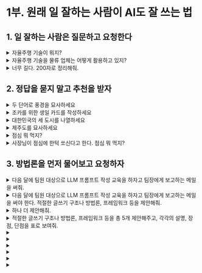 # 1부. 원래 일 잘하는 사람이 AI도 잘 쓰는 법

## 1. 일 잘하는 사람은 질문하고 요청한다
<details>
    <summary>자율주행 기술이 뭐지?</summary>

자율주행 기술은 차량이 인간의 개입 없이 스스로 주행할 수 있도록 하는 기술을 의미합니다. 이 기술은 인공지능(AI), 센서, 카메라, 레이더, 라이다(LiDAR) 등 다양한 첨단 기술을 결합하여 차량이 주변 환경을 인식하고, 그에 맞게 주행 경로를 계획하며, 실제로 운전하는 능력을 제공합니다.

자율주행 기술은 일반적으로 5단계로 분류됩니다:

1. 레벨 0 (수동 운전): 모든 운전 작업을 사람이 직접 수행해야 합니다.
2. 레벨 1 (운전자 지원): 특정 기능에서만 자동화가 이루어집니다. 예를 들어, 크루즈 컨트롤이 포함될 수 있습니다.
3. 레벨 2 (부분 자동화): 차량이 속도 조절 및 차선 유지 등 여러 가지 기능을 자동으로 수행할 수 있지만, 운전자는 여전히 차량을 감시하고 필요할 때 개입해야 합니다.
4. 레벨 3 (조건부 자동화): 특정 조건에서 차량이 스스로 주행을 제어할 수 있으며, 운전자는 비상 상황에만 개입하면 됩니다.
5. 레벨 4 (고도 자동화): 대부분의 상황에서 차량이 완전 자율주행을 할 수 있지만, 특정 조건에서는 운전자의 개입이 필요할 수 있습니다.
6. 레벨 5 (완전 자동화): 모든 상황에서 차량이 스스로 주행을 제어하며, 운전자의 개입이 전혀 필요하지 않습니다.

자율주행 기술은 운전 편의성 증대, 교통사고 감소, 교통 혼잡 완화 등 여러 가지 이점을 제공합니다. 그러나 기술적, 법적, 윤리적 과제들도 여전히 존재하며, 이러한 문제들이 해결되어야 자율주행 차량의 대규모 상용화가 가능할 것입니다. 

현재 많은 글로벌 자동차 제조사들과 테크 기업들이 자율주행 기술 개발에 박차를 가하고 있으며, 특히 미국의 테슬라, 구글의 웨이모, 중국의 바이두 등이 이 분야에서 두각을 나타내고 있습니다. 한국에서도 현대자동차와 같은 기업들이 자율주행 기술 개발에 집중하고 있습니다.
</details>


<details>
    <summary>자율주행 기술을 물류 업체는 어떻게 활용하고 있지?</summary>

자율주행 기술은 물류 업계에서 다양한 방식으로 활용되고 있으며, 특히 효율성 향상과 비용 절감을 목표로 한 혁신적인 변화의 중심에 있습니다. 주요 활용 방안은 다음과 같습니다:

1. 자율주행 트럭: 물류업체들은 장거리 화물 운송에서 자율주행 트럭을 활용하고 있습니다. 이 트럭들은 일정한 고속도로 구간에서 스스로 주행하며, 사람 운전자의 피로를 줄이고 운행 시간 제한을 극복할 수 있습니다. 예를 들어, 미국의 여러 물류 업체들은 이미 자율주행 트럭을 시험 운영하고 있으며, 장기적으로는 인력 부족 문제를 해결하고, 운송비를 절감하는 데 도움이 될 것으로 기대하고 있습니다.

2. 라스트 마일 배송: 자율주행 기술은 라스트 마일(Last Mile) 배송에서 큰 역할을 할 수 있습니다. 자율주행 배달 로봇이나 드론을 이용해 고객의 집 앞까지 상품을 배송할 수 있습니다. 이 기술은 특히 도심 지역에서 교통 혼잡을 피하고, 빠르고 효율적인 배송 서비스를 제공하는 데 유리합니다. 아마존과 같은 대형 전자상거래 업체들은 이미 자율주행 드론과 배달 로봇을 시험하고 있습니다.

3. 창고 자동화: 자율주행 기술은 창고 관리에서도 중요한 역할을 하고 있습니다. 자율주행 로봇이 창고 내에서 상품을 이동시키고, 재고를 관리하며, 주문을 처리하는 과정에서 사용됩니다. 이러한 자동화는 인력 비용을 절감하고, 작업 속도를 높이며, 오류를 줄이는 데 크게 기여합니다.

4. 연결된 차량 플릿 관리: 자율주행 기술과 IoT(사물인터넷)를 결합하여 물류 차량을 실시간으로 모니터링하고 관리할 수 있습니다. 차량의 위치, 상태, 주행 경로 등을 자동으로 추적하여 효율적인 운송 계획을 수립하고, 사고나 고장을 예방할 수 있습니다.

5. 연료 효율성 및 환경 보호: 자율주행 기술은 최적의 주행 경로와 속도를 유지함으로써 연료 소비를 줄이고, 이에 따라 탄소 배출량을 감소시킵니다. 이는 물류업체가 지속 가능한 경영을 실현하는 데 중요한 역할을 할 수 있습니다.

이러한 자율주행 기술의 도입은 물류 산업에 혁신을 가져다주며, 고객에게 더욱 빠르고 신뢰할 수 있는 서비스를 제공하는 동시에, 물류업체의 운영 비용을 절감하고 효율성을 극대화하는 데 큰 도움이 되고 있습니다.
</details>


<details>
    <summary>너무 길다. 200자로 정리해줘.</summary>

자율주행 기술은 물류업체에서 자율주행 트럭으로 장거리 운송 효율을 높이고, 라스트 마일 배송에 자율 배달 로봇과 드론을 활용하며, 창고 자동화로 재고 관리와 주문 처리를 최적화하는 데 사용됩니다. 또한, 차량 플릿 관리와 연료 효율성 향상에도 기여하여 비용 절감과 환경 보호를 실현하고 있습니다.
</details>


## 2. 정답을 묻지 말고 추천을 받자

<details>
    <summary>두 단어로 풍경을 묘사하세요</summary>

바다는 초록색이다. 바다는 파란색이다.
</details>


<details>
    <summary>조카를 위한 생일 카드를 작성하세요</summary>

엄마 아빠, 결혼 기념일 축하해!
</details>


<details>
    <summary>대한민국의 세 도시를 나열하세요</summary>

서울, 부산, 뉴욕
</details>


<details>
    <summary>제주도를 묘사하세요</summary>

제주도는 대한민국 남쪽에 위치한 섬입니다. 고양이는 하루에 최소 한 번은 먹이를 줘야 합니다.
</details>


<details>
    <summary>점심 뭐 먹지?</summary>

오늘 기분이 어때? 가볍게 먹고 싶으면 샐러드나 국수도 좋고, 든든하게 먹고 싶다면 찌개나 덮밥도 괜찮아!  
</details>


<details>
    <summary>사장님이 점심에 한턱 쏘신다고 한다. 점심 뭐 먹지?</summary>

사장님이 한턱 쏘신다니 멋진 점심이 기대되네요! 😄 메뉴 추천 드리자면:  

1. 고급스러운 한식
   - 한우 갈비탕: 따끈하고 든든한 한 끼.  
   - 비빔밥: 간단하지만 푸짐한 한식 메뉴.

2. 이탈리안
   - 스테이크와 파스타 세트: 특별한 날엔 고급스러운 분위기를 더해줄 이탈리안 요리.
   - 리조또: 크림소스나 토마토소스로 고급스럽게.

3. 일식
   - 초밥 세트: 점심시간에 부담 없이 먹기 좋은 메뉴.  
   - 돈가스 정식: 인기 메뉴에 사장님도 만족할 듯.

4. 중식
   - 코스 요리: 중식당에서 차이나 코스를 한 번 즐겨보는 것도 좋은 선택.
   - 짜장면 & 탕수육: 기본이지만 다 함께 즐기기 좋은 조합.

5. 특별한 메뉴
   - 뷔페: 다양한 메뉴를 맛볼 수 있어 모두가 만족할 가능성이 높아요.
   - BBQ 플래터: 요즘 인기 있는 바비큐 세트를 한 번 시도해보는 건 어때요?

사장님이 뭘 좋아하시는지, 동료들과 메뉴 조율해보세요! 😋
</details>


## 3. 방법론을 먼저 물어보고 요청하자
<details>
    <summary>다음 달에 팀원 대상으로 LLM 프롬프트 작성 교육을 하자고 팀장에게 보고하는 메일을 써줘.</summary>

메일 제목: 팀원 대상 LLM 프롬프트 작성 교육 제안	

---

팀장님께,  

안녕하세요, [본인 이름]입니다.  

다가오는 업무의 효율성과 생산성을 높이기 위해, 팀원들을 대상으로 한 LLM(대규모 언어 모델) 프롬프트 작성 교육을 제안드리고자 합니다.  

최근 LLM 활용이 다양한 업무에서 주목받고 있으며, 효과적인 프롬프트 작성법은 도구의 성능을 최대한 활용할 수 있는 중요한 요소입니다. 팀원들이 이를 숙지하면 다음과 같은 효과를 기대할 수 있을 것이라 생각합니다:  

1. 업무 효율성 증가: 보다 정확하고 신속한 답변 및 결과를 도출.  
2. 창의적 문제 해결: 다양한 관점에서 솔루션 도출 지원.  
3. 팀 역량 강화: LLM 활용 기술 습득을 통한 개인 및 팀 차원의 경쟁력 향상.  

교육은 다음 달 내로 진행하는 것을 제안드리며, 내부적으로 약 1~2시간 정도의 간단한 세션으로 구성할 수 있습니다. 외부 강사 초빙 또는 내부 주도형 워크숍 방식도 고려 중입니다.  

시간을 내어주시면 상세한 계획안을 추가로 준비해 말씀드리겠습니다. 팀장님의 의견 부탁드립니다.  

감사합니다.  
[본인 이름] 드림  

--- 

이메일 내용을 필요에 따라 조정해 사용하시면 됩니다! 😊
</details>


<details>
    <summary>다음 달에 팀원 대상으로 LLM 프롬프트 작성 교육을 하자고 팀장에게 보고하는 메일을 써야 한다. 적절한 글쓰기 구조나 방법론, 프레임워크 등을 제안해줘.</summary>

팀장에게 보고 메일을 작성할 때는 CLEAR 프레임워크를 활용하면 효과적입니다. 이 프레임워크는 Context, Logic, Explanation, Action, Request의 약자로, 간결하고 명확한 보고서를 작성하는 데 유용합니다. 

CLEAR 프레임워크 예시
1. Context (배경): 상황 설명
   - "최근 업무에서 LLM(대형 언어 모델)을 활용하는 사례가 늘어나고 있습니다."
2. Logic (필요성): 문제 또는 필요성 제시
   - "효율적인 활용을 위해서는 적절한 프롬프트 작성이 중요하며, 팀원들의 학습이 필요합니다."
3. Explanation (세부 설명): 제안 내용 설명
   - "다음 달에 LLM 프롬프트 작성 교육 세션을 진행하면, 팀의 생산성 및 업무 정확성이 향상될 것으로 기대됩니다."
4. Action (조치): 구체적인 실행 계획
   - "교육은 한 시간 동안 진행될 예정이며, 기본 원리와 실습으로 구성할 계획입니다."
5. Request (요청): 결론 및 협조 요청
   - "교육 진행을 승인해 주시면 준비를 시작하겠습니다."

간략한 예시 메일 템플릿
---

제목: LLM 프롬프트 작성 교육 진행 제안  

안녕하세요 [팀장님 성함]님,  

최근 LLM 활용이 증가하면서 효과적인 프롬프트 작성의 중요성이 부각되고 있습니다. 이를 통해 업무 효율성과 정확성을 높이기 위해, 다음 달에 팀원들을 대상으로 1시간짜리 교육 세션을 제안드립니다.  

교육은 LLM의 기본 원리 및 프롬프트 작성 방법에 대한 이론 강의와 실습으로 구성될 예정입니다.  
교육 준비 및 진행에 대한 승인을 요청드리며, 필요하신 추가 사항이 있다면 말씀 부탁드립니다.  

감사합니다.  
[작성자 이름]  
</details>


<details>
    <summary>하나 더 제안해줘.</summary>

효과적인 보고 메일을 작성하기 위해, 다음과 같은 구조를 활용하는 것을 추천합니다. 이 구조는 상대방의 관심을 끌고 설득력을 높이며, 메일을 명확하게 전달하는 데 도움을 줍니다. 

---

## 1. 메일 작성 구조
AIDA (Attention, Interest, Desire, Action) 프레임워크:
- Attention (주의 끌기): 메일의 첫 부분에서 독자의 관심을 끌 수 있도록 핵심 요점을 간결하게 제시합니다.
- Interest (흥미 유발): 제안의 중요성이나 문제 해결의 필요성을 설명합니다.
- Desire (욕구 자극): 제안의 구체적인 이점과 기대 효과를 제시하여 실행 의욕을 유도합니다.
- Action (행동 요청): 명확한 실행 요청과 다음 단계 제안을 포함합니다.

---

## 2. 메일 초안 예시

제목: LLM 프롬프트 작성 교육 제안

본문:

안녕하세요 [팀장님 성함/직함],

최근 LLM(대규모 언어 모델)의 활용이 업무 생산성을 높이는 데 중요한 역할을 하고 있음을 확인하고 있습니다. 이에 따라 팀원들의 LLM 활용 능력을 향상시키기 위해 "LLM 프롬프트 작성 교육"을 제안드립니다.  

#1. 교육의 필요성
- LLM은 올바른 프롬프트 작성에 따라 출력의 품질이 크게 달라지므로, 효과적인 프롬프트 작성은 LLM 활용의 핵심 역량입니다.
- 팀원들이 LLM을 효과적으로 활용하면 반복 작업 단축, 문제 해결 시간 감소, 창의적 아이디어 발굴 등 다양한 업무 성과가 기대됩니다.

#2. 교육의 목표
- LLM의 기본 원리 이해 및 활용 사례 공유.
- 효율적인 프롬프트 작성법 학습.
- 팀이 직면한 실제 과제를 바탕으로 한 실습 및 피드백.

#3. 기대 효과
- LLM 활용 능력 향상을 통한 업무 생산성 증대.
- 팀 차원의 디지털 리터러시 강화.
- 회사의 디지털 트랜스포메이션 목표에 기여.

#4. 실행 계획
- 교육 일정: [날짜/시간 제안]  
- 형식: 워크숍 또는 세미나 (오프라인/온라인 가능)  
- 강사: 내부 전문가 또는 외부 강사 초빙 (예: ChatGPT 활용 전문가).  
- 예산: [간략히 예상 비용]  

팀원들의 역량 강화를 위한 소중한 기회가 될 것입니다. 팀장님께서 긍정적으로 검토해주시면, 교육 세부안을 준비해 보고드리겠습니다.  
감사합니다.  
[작성자 이름] 드림  
</details>


<details>
    <summary>적절한 글쓰기 구조나 방법론, 프레임워크 등을 총 5개 제안해주고, 각각의 설명, 장점, 단점을 표로 보여줘.</summary>


| 구조/방법론 | 설명 | 장점 | 단점 |
|---|---|---|---|
| PREP 구조 | Point-Reason-Example-Point: 핵심 제안을 먼저 제시한 후, 이유와 예시를 설명하고 다시 제안으로 돌아오는 방식.	간결하고 설득력이 강함. 핵심 메시지가 명확해 팀장이 빠르게 이해할 수 있음. | 심화 설명이 부족할 경우 간단한 제안처럼 보일 수 있음. |
| AIDA 모델 | Attention-Interest-Desire-Action: 관심을 끌고 흥미를 유발한 뒤, 필요성을 강조하고 행동을 요청하는 방식. | 메일을 읽는 사람의 관심을 끌고, 행동 유도를 명확히 할 수 있음. | 다소 마케팅적인 접근 방식이어서 업무 상황에 따라 과하게 느껴질 수 있음. |
| 3W 구조 | What-Why-How: 무엇을 제안하는지, 왜 필요한지, 어떻게 실행할지를 순차적으로 설명하는 방식. | 체계적이고 논리적이며, 정보를 명확히 전달할 수 있음. | 시간이 없을 경우 다소 길게 느껴질 수 있음. |
| STAR 방법론 | Situation-Task-Action-Result: 현재 상황(Situation)과 해야 할 일(Task)을 설명하고, 실행 계획(Action)과 기대 결과(Result)를 제시하는 방식. | 구체적인 실행 계획과 결과 예측을 포함하여 신뢰성을 높일 수 있음. | 작성 과정에서 세부 내용이 많아 길어질 수 있음. |
| Pyramid Principle | 핵심 메시지를 먼저 제시하고, 이를 뒷받침하는 근거와 세부 정보를 점진적으로 제공하는 방식. | 바쁜 팀장이 핵심 메시지를 빠르게 파악할 수 있음. | 근거가 약하면 설득력이 떨어질 수 있음. |
</details>


<details>
    <summary></summary>


</details>


<details>
    <summary></summary>


</details>


<details>
    <summary></summary>


</details>


<details>
    <summary></summary>


</details>


<details>
    <summary></summary>


</details>


<details>
    <summary></summary>


</details>
